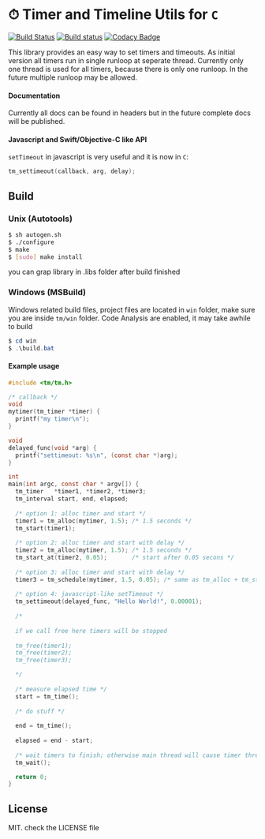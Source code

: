 # ⏱ Timer and Timeline Utils for `C`
[![Build Status](https://travis-ci.com/recp/tm.svg?branch=master)](https://travis-ci.com/recp/tm)
[![Build status](https://ci.appveyor.com/api/projects/status/pact2ragclo4m25w/branch/master?svg=true)](https://ci.appveyor.com/project/recp/tm/branch/master)
[![Codacy Badge](https://api.codacy.com/project/badge/Grade/ba230efea5f94149822a48e12584942f)](https://www.codacy.com/app/recp/tm?utm_source=github.com&amp;utm_medium=referral&amp;utm_content=recp/tm&amp;utm_campaign=Badge_Grade)

This library provides an easy way to set timers and timeouts. 
As initial version all timers run in single runloop at seperate thread. 
Currently only one thread is used for all timers, because there is only one runloop. In the future multiple runloop may be allowed. 

#### Documentation

Currently all docs can be found in headers but in the future complete docs will be published. 

#### Javascript and Swift/Objective-C like API

`setTimeout` in javascript is very useful and it is now in `C`:

```C
tm_settimeout(callback, arg, delay);
```

## Build

### Unix (Autotools)

```bash
$ sh autogen.sh
$ ./configure
$ make
$ [sudo] make install
```

you can grap library in .libs folder after build finished

### Windows (MSBuild)
Windows related build files, project files are located in `win` folder,
make sure you are inside `tm/win` folder.
Code Analysis are enabled, it may take awhile to build

```Powershell
$ cd win
$ .\build.bat
```

#### Example usage

```C
#include <tm/tm.h>

/* callback */
void
mytimer(tm_timer *timer) {
  printf("my timer\n");
}

void
delayed_func(void *arg) {
  printf("settimeout: %s\n", (const char *)arg);
}

int 
main(int argc, const char * argv[]) {
  tm_timer   *timer1, *timer2, *timer3;
  tm_interval start, end, elapsed;
 
  /* option 1: alloc timer and start */
  timer1 = tm_alloc(mytimer, 1.5); /* 1.5 seconds */
  tm_start(timer1);
  
  /* option 2: alloc timer and start with delay */
  timer2 = tm_alloc(mytimer, 1.5); /* 1.5 seconds */
  tm_start_at(timer2, 0.05);       /* start after 0.05 secons */
  
  /* option 3: alloc timer and start with delay */
  timer3 = tm_schedule(mytimer, 1.5, 0.05); /* same as tm_alloc + tm_start_at */
  
  /* option 4: javascript-like setTimeout */
  tm_settimeout(delayed_func, "Hello World!", 0.00001);
  
  /*
  
  if we call free here timers will be stopped 
  
  tm_free(timer1);
  tm_free(timer2);
  tm_free(timer3);

  */
  
  /* measure elapsed time */
  start = tm_time();
  
  /* do stuff */
  
  end = tm_time();
  
  elapsed = end - start;
  
  /* wait timers to finish; otherwise main thread will cause timer thread to be exited */
  tm_wait();

  return 0;
}

```

## License
MIT. check the LICENSE file
